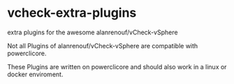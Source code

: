# vcheck-extra-plugins
extra plugins for the awesome alanrenouf/vCheck-vSphere

Not all Plugins of alanrenouf/vCheck-vSphere are compatible with powerclicore.

These Plugins are written on powerclicore and should also work in a linux or docker enviroment.
